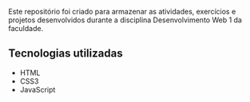 Este repositório foi criado para armazenar as atividades, exercícios e projetos desenvolvidos durante a disciplina Desenvolvimento Web 1 da faculdade.

## Tecnologias utilizadas

- HTML
- CSS3
- JavaScript
